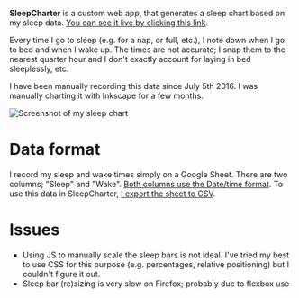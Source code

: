 **SleepCharter** is a custom web app, that generates a sleep chart based on my sleep data.
[You can see it live by clicking this link][4].

Every time I go to sleep (e.g. for a nap, or full, etc.), I note down when I go to bed and
when I wake up. The times are not accurate; I snap them to the nearest quarter hour and I
don't exactly account for laying in bed sleeplessly, etc.

I have been manually recording this data since July 5th 2016. I was manually charting it
with Inkscape for a few months.

![Screenshot of my sleep chart][1]

# Data format

I record my sleep and wake times simply on a Google Sheet. There are two columns; "Sleep"
and "Wake". [Both columns use the Date/time format][2]. To use this data in SleepCharter,
[I export the sheet to CSV][3].

# Issues

* Using JS to manually scale the sleep bars is not ideal. I've tried my best to use CSS
for this purpose (e.g. percentages, relative positioning) but I couldn't figure it out.
* Sleep bar (re)sizing is very slow on Firefox; probably due to flexbox use

[1]: http://i.imgur.com/f4Vmla7.png
[2]: http://i.imgur.com/gWCZpfT.png
[3]: http://i.imgur.com/NeJjtJS.png
[4]: https://roycurtis.github.io/SleepCharter/